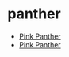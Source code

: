 # panther

 * [Pink Panther](../../index/p/pink-panther-200707.json)
 * [Pink Panther](../../index/p/pink-panther.json)

